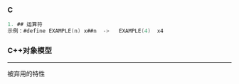 ### C

```c
1. ## 运算符
示例：#define EXAMPLE(n) x##n  ->   EXAMPLE(4)  x4
```



### C++对象模型

****

被弃用的特性
```C++
	

```